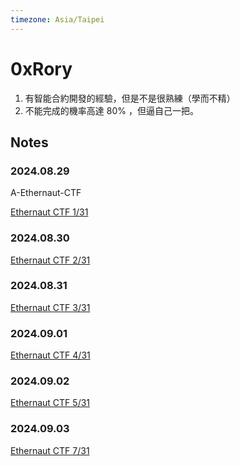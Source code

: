 ```yaml
---
timezone: Asia/Taipei
---
```



# 0xRory

1. 有智能合約開發的經驗，但是不是很熟練（學而不精）
2. 不能完成的機率高達 80% ，但逼自己一把。

## Notes

<!-- Content_START -->

### 2024.08.29

A-Ethernaut-CTF

[Ethernaut CTF 1/31 ](./Writeup/0xRory/A-Ethernaut-CTF/1.md)

### 2024.08.30

[Ethernaut CTF 2/31 ](./Writeup/0xRory/A-Ethernaut-CTF/2.md)

### 2024.08.31

[Ethernaut CTF 3/31 ](./Writeup/0xRory/A-Ethernaut-CTF/3.md)

### 2024.09.01

[Ethernaut CTF 4/31 ](./Writeup/0xRory/A-Ethernaut-CTF/4.md)

### 2024.09.02

[Ethernaut CTF 5/31 ](./Writeup/0xRory/A-Ethernaut-CTF/5.md)

### 2024.09.03

[Ethernaut CTF 7/31 ](./Writeup/0xRory/A-Ethernaut-CTF/6.md)

<!-- Content_END -->
